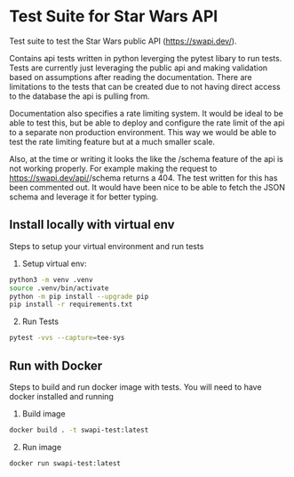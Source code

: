 # Test Suite for Star Wars API 

Test suite to test the Star Wars public API (https://swapi.dev/).

Contains api tests written in python leverging the pytest libary to run tests. 
Tests are currently just leveraging the public api and making validation based on assumptions after reading the documentation. There are limitations to the tests that can be created due to not having direct access to the database the api is pulling from.

Documentation also specifies a rate limiting system. It would be ideal to be able to test this, but be able to deploy and configure the rate limit of the api to a separate non production environment. This way we would be able to test the rate limiting feature but at a much smaller scale. 

Also, at the time or writing it looks the like the /schema feature of the api is not working properly. For example making the request to  https://swapi.dev/api/<resource>/schema returns a 404. The test written for this has been commented out. It would have been nice to be able to fetch the JSON schema and leverage it for better typing.
## Install locally with virtual env
Steps to setup your virtual environment and run tests

1. Setup virtual env:

  ```sh
  python3 -m venv .venv
  source .venv/bin/activate
  python -m pip install --upgrade pip
  pip install -r requirements.txt
  ```

2. Run Tests

  ```sh
  pytest -vvs --capture=tee-sys
  ```

## Run with Docker
Steps to build and run docker image with tests. You will need to have docker installed and running

1. Build image

  ```sh
  docker build . -t swapi-test:latest
  ```

2. Run image

  ```sh
  docker run swapi-test:latest
  ```

